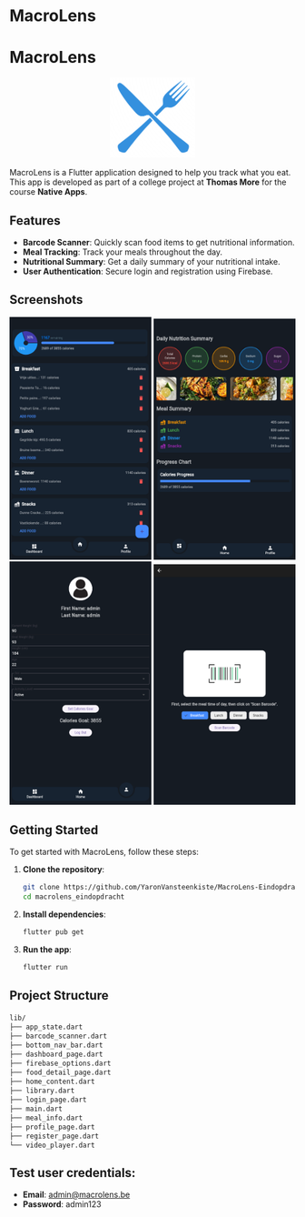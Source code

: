 # MacroLens

# MacroLens

<p align="center">
  <img src="assets/icons/icon.png" alt="MacroLens Logo" width="150">
</p>

MacroLens is a Flutter application designed to help you track what you eat. This app is developed as part of a college project at **Thomas More** for the course **Native Apps**.

## Features

- **Barcode Scanner**: Quickly scan food items to get nutritional information.
- **Meal Tracking**: Track your meals throughout the day.
- **Nutritional Summary**: Get a daily summary of your nutritional intake.
- **User Authentication**: Secure login and registration using Firebase.

## Screenshots

<p align="center">
  <img src="assets/showcase/homescreen.png" alt="Home Screen" width="250">
  <img src="assets/showcase/dashboard.png" alt="Dashboard" width="250">
  <img src="assets/showcase/profile.png" alt="Profile" width="250">
  <img src="assets/showcase/scanning.png" alt="Scanning" width="250">
</p>

## Getting Started

To get started with MacroLens, follow these steps:

1. **Clone the repository**:
    ```bash
    git clone https://github.com/YaronVansteenkiste/MacroLens-Eindopdracht.git
    cd macrolens_eindopdracht
    ```

2. **Install dependencies**:
    ```bash
    flutter pub get
    ```

3. **Run the app**:
    ```bash
    flutter run
    ```

## Project Structure

```plaintext
lib/
├── app_state.dart
├── barcode_scanner.dart
├── bottom_nav_bar.dart
├── dashboard_page.dart
├── firebase_options.dart
├── food_detail_page.dart
├── home_content.dart
├── library.dart
├── login_page.dart
├── main.dart
├── meal_info.dart
├── profile_page.dart
├── register_page.dart
└── video_player.dart
```

## Test user credentials:
- **Email**: admin@macrolens.be
- **Password**: admin123
